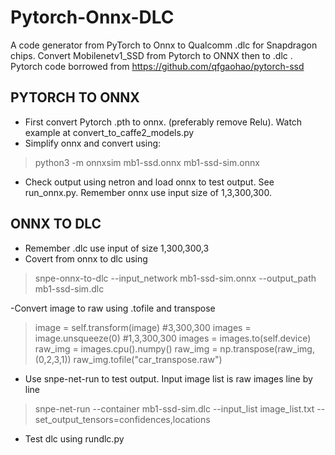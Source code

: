 # Pytorch-Onnx-DLC
 A code generator from PyTorch to Onnx to Qualcomm .dlc for Snapdragon chips. Convert Mobilenetv1_SSD from Pytorch to ONNX then to .dlc . Pytorch code borrowed from https://github.com/qfgaohao/pytorch-ssd
## PYTORCH TO ONNX 
- First convert Pytorch .pth to onnx. (preferably remove Relu). Watch example at convert_to_caffe2_models.py
- Simplify onnx and convert using:
>python3 -m onnxsim mb1-ssd.onnx mb1-ssd-sim.onnx
>
- Check output using netron and load onnx to test output. See run_onnx.py. Remember onnx use input size of 1,3,300,300.
## ONNX TO DLC 
- Remember .dlc use input of size 1,300,300,3
- Covert from onnx to dlc using 
 >snpe-onnx-to-dlc --input_network mb1-ssd-sim.onnx --output_path mb1-ssd-sim.dlc
 
-Convert image to raw using .tofile and transpose
 
 >image  =  self.transform(image) #3,300,300
>images  =  image.unsqueeze(0) #1,3,300,300
>images  =  images.to(self.device)
>raw_img  =  images.cpu().numpy()
>raw_img  =  np.transpose(raw_img,(0,2,3,1)) 
>raw_img.tofile("car_transpose.raw")
- Use snpe-net-run to test output. Input image list is raw images line by line
>snpe-net-run --container mb1-ssd-sim.dlc --input_list image_list.txt --set_output_tensors=confidences,locations
>
- Test dlc using rundlc.py 
